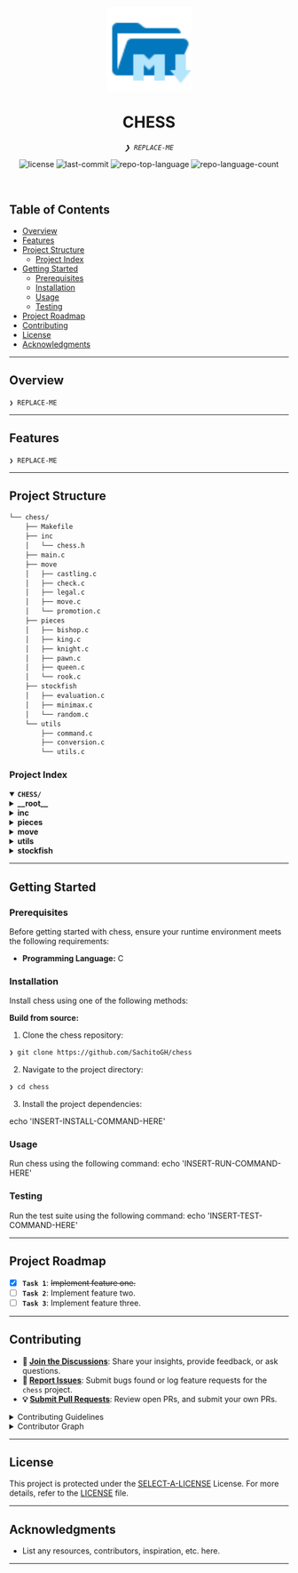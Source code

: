 <p align="center">
    <img src="https://raw.githubusercontent.com/PKief/vscode-material-icon-theme/ec559a9f6bfd399b82bb44393651661b08aaf7ba/icons/folder-markdown-open.svg" align="center" width="30%">
</p>
<p align="center"><h1 align="center">CHESS</h1></p>
<p align="center">
	<em><code>❯ REPLACE-ME</code></em>
</p>
<p align="center">
	<img src="https://img.shields.io/github/license/SachitoGH/chess?style=default&logo=opensourceinitiative&logoColor=white&color=0080ff" alt="license">
	<img src="https://img.shields.io/github/last-commit/SachitoGH/chess?style=default&logo=git&logoColor=white&color=0080ff" alt="last-commit">
	<img src="https://img.shields.io/github/languages/top/SachitoGH/chess?style=default&color=0080ff" alt="repo-top-language">
	<img src="https://img.shields.io/github/languages/count/SachitoGH/chess?style=default&color=0080ff" alt="repo-language-count">
</p>
<p align="center"><!-- default option, no dependency badges. -->
</p>
<p align="center">
	<!-- default option, no dependency badges. -->
</p>
<br>

##  Table of Contents

- [ Overview](#-overview)
- [ Features](#-features)
- [ Project Structure](#-project-structure)
  - [ Project Index](#-project-index)
- [ Getting Started](#-getting-started)
  - [ Prerequisites](#-prerequisites)
  - [ Installation](#-installation)
  - [ Usage](#-usage)
  - [ Testing](#-testing)
- [ Project Roadmap](#-project-roadmap)
- [ Contributing](#-contributing)
- [ License](#-license)
- [ Acknowledgments](#-acknowledgments)

---

##  Overview

<code>❯ REPLACE-ME</code>

---

##  Features

<code>❯ REPLACE-ME</code>

---

##  Project Structure

```sh
└── chess/
    ├── Makefile
    ├── inc
    │   └── chess.h
    ├── main.c
    ├── move
    │   ├── castling.c
    │   ├── check.c
    │   ├── legal.c
    │   ├── move.c
    │   └── promotion.c
    ├── pieces
    │   ├── bishop.c
    │   ├── king.c
    │   ├── knight.c
    │   ├── pawn.c
    │   ├── queen.c
    │   └── rook.c
    ├── stockfish
    │   ├── evaluation.c
    │   ├── minimax.c
    │   └── random.c
    └── utils
        ├── command.c
        ├── conversion.c
        └── utils.c
```


###  Project Index
<details open>
	<summary><b><code>CHESS/</code></b></summary>
	<details> <!-- __root__ Submodule -->
		<summary><b>__root__</b></summary>
		<blockquote>
			<table>
			<tr>
				<td><b><a href='https://github.com/SachitoGH/chess/blob/master/main.c'>main.c</a></b></td>
				<td><code>❯ REPLACE-ME</code></td>
			</tr>
			<tr>
				<td><b><a href='https://github.com/SachitoGH/chess/blob/master/Makefile'>Makefile</a></b></td>
				<td><code>❯ REPLACE-ME</code></td>
			</tr>
			</table>
		</blockquote>
	</details>
	<details> <!-- inc Submodule -->
		<summary><b>inc</b></summary>
		<blockquote>
			<table>
			<tr>
				<td><b><a href='https://github.com/SachitoGH/chess/blob/master/inc/chess.h'>chess.h</a></b></td>
				<td><code>❯ REPLACE-ME</code></td>
			</tr>
			</table>
		</blockquote>
	</details>
	<details> <!-- pieces Submodule -->
		<summary><b>pieces</b></summary>
		<blockquote>
			<table>
			<tr>
				<td><b><a href='https://github.com/SachitoGH/chess/blob/master/pieces/pawn.c'>pawn.c</a></b></td>
				<td><code>❯ REPLACE-ME</code></td>
			</tr>
			<tr>
				<td><b><a href='https://github.com/SachitoGH/chess/blob/master/pieces/bishop.c'>bishop.c</a></b></td>
				<td><code>❯ REPLACE-ME</code></td>
			</tr>
			<tr>
				<td><b><a href='https://github.com/SachitoGH/chess/blob/master/pieces/queen.c'>queen.c</a></b></td>
				<td><code>❯ REPLACE-ME</code></td>
			</tr>
			<tr>
				<td><b><a href='https://github.com/SachitoGH/chess/blob/master/pieces/king.c'>king.c</a></b></td>
				<td><code>❯ REPLACE-ME</code></td>
			</tr>
			<tr>
				<td><b><a href='https://github.com/SachitoGH/chess/blob/master/pieces/rook.c'>rook.c</a></b></td>
				<td><code>❯ REPLACE-ME</code></td>
			</tr>
			<tr>
				<td><b><a href='https://github.com/SachitoGH/chess/blob/master/pieces/knight.c'>knight.c</a></b></td>
				<td><code>❯ REPLACE-ME</code></td>
			</tr>
			</table>
		</blockquote>
	</details>
	<details> <!-- move Submodule -->
		<summary><b>move</b></summary>
		<blockquote>
			<table>
			<tr>
				<td><b><a href='https://github.com/SachitoGH/chess/blob/master/move/promotion.c'>promotion.c</a></b></td>
				<td><code>❯ REPLACE-ME</code></td>
			</tr>
			<tr>
				<td><b><a href='https://github.com/SachitoGH/chess/blob/master/move/castling.c'>castling.c</a></b></td>
				<td><code>❯ REPLACE-ME</code></td>
			</tr>
			<tr>
				<td><b><a href='https://github.com/SachitoGH/chess/blob/master/move/legal.c'>legal.c</a></b></td>
				<td><code>❯ REPLACE-ME</code></td>
			</tr>
			<tr>
				<td><b><a href='https://github.com/SachitoGH/chess/blob/master/move/move.c'>move.c</a></b></td>
				<td><code>❯ REPLACE-ME</code></td>
			</tr>
			<tr>
				<td><b><a href='https://github.com/SachitoGH/chess/blob/master/move/check.c'>check.c</a></b></td>
				<td><code>❯ REPLACE-ME</code></td>
			</tr>
			</table>
		</blockquote>
	</details>
	<details> <!-- utils Submodule -->
		<summary><b>utils</b></summary>
		<blockquote>
			<table>
			<tr>
				<td><b><a href='https://github.com/SachitoGH/chess/blob/master/utils/conversion.c'>conversion.c</a></b></td>
				<td><code>❯ REPLACE-ME</code></td>
			</tr>
			<tr>
				<td><b><a href='https://github.com/SachitoGH/chess/blob/master/utils/utils.c'>utils.c</a></b></td>
				<td><code>❯ REPLACE-ME</code></td>
			</tr>
			<tr>
				<td><b><a href='https://github.com/SachitoGH/chess/blob/master/utils/command.c'>command.c</a></b></td>
				<td><code>❯ REPLACE-ME</code></td>
			</tr>
			</table>
		</blockquote>
	</details>
	<details> <!-- stockfish Submodule -->
		<summary><b>stockfish</b></summary>
		<blockquote>
			<table>
			<tr>
				<td><b><a href='https://github.com/SachitoGH/chess/blob/master/stockfish/minimax.c'>minimax.c</a></b></td>
				<td><code>❯ REPLACE-ME</code></td>
			</tr>
			<tr>
				<td><b><a href='https://github.com/SachitoGH/chess/blob/master/stockfish/evaluation.c'>evaluation.c</a></b></td>
				<td><code>❯ REPLACE-ME</code></td>
			</tr>
			<tr>
				<td><b><a href='https://github.com/SachitoGH/chess/blob/master/stockfish/random.c'>random.c</a></b></td>
				<td><code>❯ REPLACE-ME</code></td>
			</tr>
			</table>
		</blockquote>
	</details>
</details>

---
##  Getting Started

###  Prerequisites

Before getting started with chess, ensure your runtime environment meets the following requirements:

- **Programming Language:** C


###  Installation

Install chess using one of the following methods:

**Build from source:**

1. Clone the chess repository:
```sh
❯ git clone https://github.com/SachitoGH/chess
```

2. Navigate to the project directory:
```sh
❯ cd chess
```

3. Install the project dependencies:

echo 'INSERT-INSTALL-COMMAND-HERE'



###  Usage
Run chess using the following command:
echo 'INSERT-RUN-COMMAND-HERE'

###  Testing
Run the test suite using the following command:
echo 'INSERT-TEST-COMMAND-HERE'

---
##  Project Roadmap

- [X] **`Task 1`**: <strike>Implement feature one.</strike>
- [ ] **`Task 2`**: Implement feature two.
- [ ] **`Task 3`**: Implement feature three.

---

##  Contributing

- **💬 [Join the Discussions](https://github.com/SachitoGH/chess/discussions)**: Share your insights, provide feedback, or ask questions.
- **🐛 [Report Issues](https://github.com/SachitoGH/chess/issues)**: Submit bugs found or log feature requests for the `chess` project.
- **💡 [Submit Pull Requests](https://github.com/SachitoGH/chess/blob/main/CONTRIBUTING.md)**: Review open PRs, and submit your own PRs.

<details closed>
<summary>Contributing Guidelines</summary>

1. **Fork the Repository**: Start by forking the project repository to your github account.
2. **Clone Locally**: Clone the forked repository to your local machine using a git client.
   ```sh
   git clone https://github.com/SachitoGH/chess
   ```
3. **Create a New Branch**: Always work on a new branch, giving it a descriptive name.
   ```sh
   git checkout -b new-feature-x
   ```
4. **Make Your Changes**: Develop and test your changes locally.
5. **Commit Your Changes**: Commit with a clear message describing your updates.
   ```sh
   git commit -m 'Implemented new feature x.'
   ```
6. **Push to github**: Push the changes to your forked repository.
   ```sh
   git push origin new-feature-x
   ```
7. **Submit a Pull Request**: Create a PR against the original project repository. Clearly describe the changes and their motivations.
8. **Review**: Once your PR is reviewed and approved, it will be merged into the main branch. Congratulations on your contribution!
</details>

<details closed>
<summary>Contributor Graph</summary>
<br>
<p align="left">
   <a href="https://github.com{/SachitoGH/chess/}graphs/contributors">
      <img src="https://contrib.rocks/image?repo=SachitoGH/chess">
   </a>
</p>
</details>

---

##  License

This project is protected under the [SELECT-A-LICENSE](https://choosealicense.com/licenses) License. For more details, refer to the [LICENSE](https://choosealicense.com/licenses/) file.

---

##  Acknowledgments

- List any resources, contributors, inspiration, etc. here.

---
